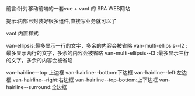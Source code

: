 前言:针对移动前端的一套vue + vant 的 SPA WEB网站

提示:内部已封装好很多组件,直接写业务就可以了

vant 内置样式

van-ellipsis:最多显示一行的文字，多余的内容会被省略
van-multi-ellipsis--l2 :最多显示两行的文字，多余的内容会被省略
van-multi-ellipsis--l3 :最多显示三行的文字，多余的内容会被省略

van-hairline--top:上边框
van-hairline--bottom:下边框
van-hairline--left:左边框
van-hairline--right:右边框
van-hairline--top-bottom:上下边框
van-hairline--surround:全边框

